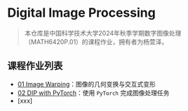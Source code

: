 # Digital Image Processing

> 本仓库是中国科学技术大学2024年秋季学期数字图像处理（MATH6420P.01）的课程作业，拥有者为杨萱泽。

## 课程作业列表

- [01 Image Warping](./01_ImageWarping/README.md)：图像的几何变换与交互式变形
- [02 DIP with PyTorch](./02_DIPwithPyTorch/README.md)：使用 `PyTorch` 完成图像处理任务
- [xxx]
